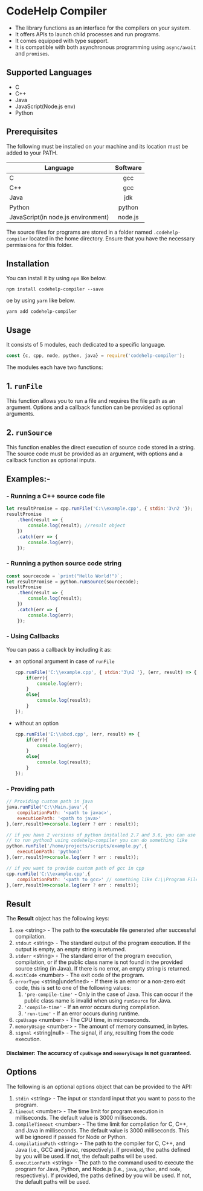 CodeHelp Compiler
===================

- The library functions as an interface for the compilers on your system.
- It offers APIs to launch child processes and run programs.
- It comes equipped with type support.
- It is compatible with both asynchronous programming using `async/await` and `promises`.

## Supported Languages 

- C
- C++
- Java
- JavaScript(Node.js env)
- Python


## Prerequisites

The following must be installed on your machine and its location must be added to your PATH. 

| Language | Software |
|---------|:-------:|
|C | gcc |
|C++ | gcc |
|Java | jdk |
|Python | python |
|JavaScript(in node.js environment) | node.js |

The source files for programs are stored in a folder named 
`.codehelp-compiler` located in the home directory. Ensure that you have the necessary permissions for this folder.

## Installation

You can install it by using `npm` like below.

```shell
npm install codehelp-compiler --save
```
oe by using `yarn` like below.

```shell
yarn add codehelp-compiler
```

## Usage

It consists of 5 modules, each dedicated to a specific language.

```javascript
const {c, cpp, node, python, java} = require('codehelp-compiler');
```
The modules each have two functions:

## 1. `runFile` 

This function allows you to run a file and requires the file path as an argument. Options and a callback function can be provided as optional arguments.
## 2. `runSource`
This function enables the direct execution of source code stored in a string. The source code must be provided as an argument, with options and a callback function as optional inputs.

## Examples:-

### - Running a C++ source code file

```js
let resultPromise = cpp.runFile('C:\\example.cpp', { stdin:'3\n2 '});
resultPromise
    .then(result => {
        console.log(result); //result object
    })
    .catch(err => {
        console.log(err);
    });
```

### - Running a python source code string

```js
const sourcecode = `print("Hello World!")`;
let resultPromise = python.runSource(sourcecode);
resultPromise
    .then(result => {
        console.log(result);
    })
    .catch(err => {
        console.log(err);
    });
```

### - Using Callbacks

You can pass a callback by including it as:
- an optional argument in case of `runFile`
    ```javascript
    cpp.runFile('C:\\example.cpp', { stdin:'3\n2 '}, (err, result) => {
        if(err){
            console.log(err);
        }
        else{
            console.log(result);
        }
    });
    ```
- without an option
    ```javascript
    cpp.runFile('E:\\abcd.cpp', (err, result) => {
        if(err){
            console.log(err);
        }
        else{
            console.log(result);
        }
    });
    ```

### - Providing path

```javascript
// Providing custom path in java
java.runFile('C:\\Main.java',{
    compilationPath: '<path to javac>',
    executionPath: '<path to java>'
},(err,result)=>console.log(err ? err : result));
```

```javascript
// if you have 2 versions of python installed 2.7 and 3.6, you can use 3.6 using python3
// to run python3 using codehelp-compiler you can do something like
python.runFile('/home/projects/scripts/example.py',{
    executionPath: 'python3'
},(err,result)=>console.log(err ? err : result));
```

```javascript
// if you want to provide custom path of gcc in cpp
cpp.runFile('C:\\example.cpp',{
    compilationPath: '<path to gcc>' // something like C:\\Program Files\\gcc\\bin
},(err,result)=>console.log(err ? err : result));
```

## Result

The **Result** object has the following keys:

1. `exe` \<string> - The path to the executable file generated after successful compilation.
1. `stdout` \<string> - The standard output of the program execution. If the output is empty, an empty string is returned.
1. `stderr` \<string> - The standard error of the program execution, compilation, or if the public class name is not found in the provided source string (in Java). If there is no error, an empty string is returned.
1. `exitCode` \<number> - The exit code of the program.
1. `errorType` \<string|undefined> - If there is an error or a non-zero exit code, this is set to one of the following values:
    1. `'pre-compile-time'` - Only in the case of Java. This can occur if the public class name is invalid when using `runSource` for Java.
    1. `'compile-time'` - If an error occurs during compilation.
    1. `'run-time'` - If an error occurs during runtime.
1. `cpuUsage` \<number> - The CPU time, in microseconds.
1. `memoryUsage` \<number> - The amount of memory consumed, in bytes.
1. `signal` \<string|null> - The signal, if any, resulting from the code execution.


#### Disclaimer: The accuracy of `cpuUsage` and `memoryUsage` is not guaranteed.

## Options

The following is an optional options object that can be provided to the API:

1. `stdin` \<string> - The input or standard input that you want to pass to the program.
2. `timeout` \<number> - The time limit for program execution in milliseconds. The default value is 3000 milliseconds.
3. `compileTimeout` \<number> - The time limit for compilation for C, C++, and Java in milliseconds. The default value is 3000 milliseconds. This will be ignored if passed for Node or Python.
4. `compilationPath` \<string> - The path to the compiler for C, C++, and Java (i.e., GCC and javac, respectively). If provided, the paths defined by you will be used. If not, the default paths will be used.
5. `executionPath` \<string> - The path to the command used to execute the program for Java, Python, and Node.js (i.e., `java`, `python`, and `node`, respectively). If provided, the paths defined by you will be used. If not, the default paths will be used.
